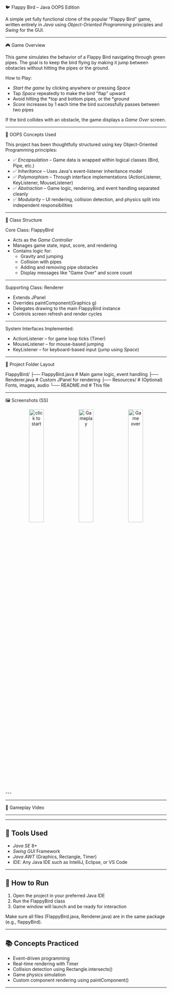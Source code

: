 🐦 Flappy Bird – Java OOPS Edition

A simple yet fully functional clone of the popular "Flappy Bird" game, written entirely in *Java* using *Object-Oriented Programming* principles and *Swing* for the GUI.

---

🎮 Game Overview

This game simulates the behavior of a Flappy Bird navigating through green pipes. The goal is to keep the bird flying by making it jump between obstacles without hitting the pipes or the ground.

How to Play:

- *Start the game* by clicking anywhere or pressing *Space*
- Tap *Space* repeatedly to make the bird "flap" upward
- Avoid hitting the *top and bottom pipes, or the **ground*
- *Score* increases by 1 each time the bird successfully passes between two pipes

If the bird collides with an obstacle, the game displays a *Game Over* screen.

---

🧠 OOPS Concepts Used

This project has been thoughtfully structured using key Object-Oriented Programming principles:

- ✅ *Encapsulation* – Game data is wrapped within logical classes (Bird, Pipe, etc.)
- ✅ *Inheritance* – Uses Java's event-listener inheritance model
- ✅ *Polymorphism* – Through interface implementations (ActionListener, KeyListener, MouseListener)
- ✅ *Abstraction* – Game logic, rendering, and event handling separated cleanly
- ✅ *Modularity* – UI rendering, collision detection, and physics split into independent responsibilities

---

🧱 Class Structure

Core Class: FlappyBird
- Acts as the *Game Controller*
- Manages game state, input, score, and rendering
- Contains logic for:
  - Gravity and jumping
  - Collision with pipes
  - Adding and removing pipe obstacles
  - Display messages like "Game Over" and score count

---

Supporting Class: Renderer
- Extends JPanel
- Overrides paintComponent(Graphics g)
- Delegates drawing to the main FlappyBird instance
- Controls screen refresh and render cycles

---

System Interfaces Implemented:
- ActionListener – for game loop ticks (Timer)
- MouseListener – for mouse-based jumping
- KeyListener – for keyboard-based input (jump using *Space*)

---

📁 Project Folder Layout


FlappyBird/
├── FlappyBird.java          # Main game logic, event handling
├── Renderer.java            # Custom JPanel for rendering
├── Resources/               # (Optional) Fonts, images, audio
└── README.md                # This file


---

🖼 Screenshots (SS)
<p align = "center">
<img src="https://github.com/user-attachments/assets/95b8bf45-0ee6-4481-bbfa-c9ec624175f4" alt="click to start" width="30%">
<img src="https://github.com/user-attachments/assets/06710c80-e23a-4fe8-8161-952681df5b49" alt="Gameplay" width="30%">
<img src="https://github.com/user-attachments/assets/4637cee4-91ab-4d7d-95d3-6339ff438248" alt="Game over" width="30%">
</p>
---

---

🎥 Gameplay Video



---

---

## 🔨 Tools Used

- *Java SE* 8+
- *Swing GUI* Framework
- *Java AWT* (Graphics, Rectangle, Timer)
- IDE: Any Java IDE such as IntelliJ, Eclipse, or VS Code

---

## 🧪 How to Run

1. Open the project in your preferred Java IDE
2. Run the FlappyBird class
3. Game window will launch and be ready for interaction

Make sure all files (FlappyBird.java, Renderer.java) are in the same package (e.g., flappyBird).

---

## 📚 Concepts Practiced

- Event-driven programming
- Real-time rendering with Timer
- Collision detection using Rectangle.intersects()
- Game physics simulation
- Custom component rendering using paintComponent()

---
